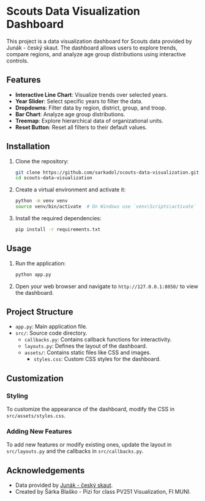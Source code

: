 # Scouts Data Visualization Dashboard

This project is a data visualization dashboard for Scouts data provided by Junák - český skaut. The dashboard allows users to explore trends, compare regions, and analyze age group distributions using interactive controls.

## Features

- **Interactive Line Chart**: Visualize trends over selected years.
- **Year Slider**: Select specific years to filter the data.
- **Dropdowns**: Filter data by region, district, group, and troop.
- **Bar Chart**: Analyze age group distributions.
- **Treemap**: Explore hierarchical data of organizational units.
- **Reset Button**: Reset all filters to their default values.

## Installation

1. Clone the repository:
    ```sh
    git clone https://github.com/sarkadol/scouts-data-visualization.git
    cd scouts-data-visualization
    ```

2. Create a virtual environment and activate it:
    ```sh
    python -m venv venv
    source venv/bin/activate  # On Windows use `venv\Scripts\activate`
    ```

3. Install the required dependencies:
    ```sh
    pip install -r requirements.txt
    ```

## Usage

1. Run the application:
    ```sh
    python app.py
    ```

2. Open your web browser and navigate to `http://127.0.0.1:8050/` to view the dashboard.

## Project Structure

- `app.py`: Main application file.
- `src/`: Source code directory.
    - `callbacks.py`: Contains callback functions for interactivity.
    - `layouts.py`: Defines the layout of the dashboard.
    - `assets/`: Contains static files like CSS and images.
        - `styles.css`: Custom CSS styles for the dashboard.

## Customization

### Styling

To customize the appearance of the dashboard, modify the CSS in `src/assets/styles.css`.

### Adding New Features

To add new features or modify existing ones, update the layout in `src/layouts.py` and the callbacks in `src/callbacks.py`.

## Acknowledgements

- Data provided by [Junák - český skaut](https://opendata.skaut.cz/).
- Created by Šárka Blaško - Pizi for class PV251 Visualization, FI MUNI.